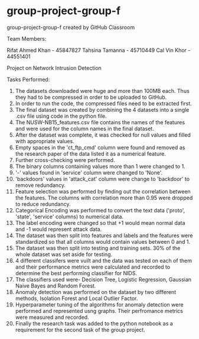 # group-project-group-f
group-project-group-f created by GitHub Classroom

Team Members:

Rifat Ahmed Khan - 45847827
Tahsina Tamanna - 45710449
Cal Vin Khor - 44551401

Project on Network Intrusion Detection

Tasks Performed:

1) The datasets downloaded were huge and more than 100MB each. Thus they had to be compressed in order to be uploaded to GitHub.
2) In order to run the code, the compressed files need to be extracted first. 
3) The final dataset was created by combining the 4 datasets into a single .csv file using code in the python file.
4) The NUSW-NB15_features.csv file contains the names of the features and were used for the column names in the final dataset.
5) After the dataset was complete, it was checked for null values and filled with appropriate values.
6) Empty spaces in the 'ct_ftp_cmd' column were found and removed as the research paper of the data listed it as a numerical feature.
7) Further cross-checking were performed.
8) The binary columns containing values more than 1 were changed to 1.
9) '-' values found in 'service' column were changed to 'None'.
10) 'backdoors' values in 'attack_cat' column were change to 'backdoor' to remove redundancy.
11) Feature selection was performed by finding out the correlation between the features. The columns with correlation more than 0.95 were dropped to reduce redundancy.
12) Categorical Encoding was performed to convert the text data ('proto', 'state', 'service' columns) to numerical data.
14) The label encoding were changed so that +1 would mean normal data and -1 would represent attack data.
15) The dataset was then split into features and labels and the features were standardized so that all columns would contain values between 0 and 1.
16) The dataset was then split into testing and training sets. 30% of the whole dataset was set aside for testing.
17) 4 different classifers were vuilt and the data was tested on each of them and their performance metrics were calculated and recorded to determine the best performing classifier for NIDS.
18) The classifiers used were- Decision Tree, Logistic Regression, Gaussian Naive Bayes and Random Forest.
19) Anomaly detection was performed on the dataset by two different methods, Isolation Forest and Local Outlier Factor. 
20) Hyperparameter tuning of the algorithms for anomaly detection were performed and represented usng graphs. Their perfromance metrics were measured and recorded.
21) Finally the research task was added to the python notebook as a requirement for the second task of the group project.